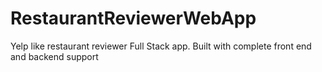 # RestaurantReviewerWebApp
Yelp like restaurant reviewer Full Stack app. Built with complete front end and backend support
